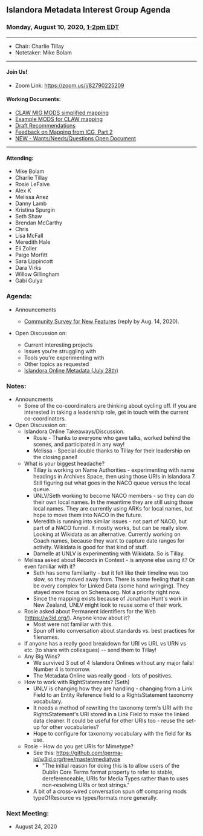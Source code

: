 ## Islandora Metadata Interest Group Agenda
### Monday, August 10, 2020, [1-2pm EDT](http://www.thetimezoneconverter.com/?t=1%20pm&tz=Toronto&)

---
* Chair: Charlie Tillay
* Notetaker: Mike Bolam

---

#### Join Us!
* Zoom Link: https://zoom.us/j/82790225209

#### Working Documents:
* [CLAW MIG MODS simplified mapping](https://docs.google.com/spreadsheets/d/18u2qFJ014IIxlVpM3JXfDEFccwBZcoFsjbBGpvL0jJI/edit#gid=0)
* [Example MODS for CLAW mapping](https://docs.google.com/spreadsheets/d/1C2Xie7HUDSgRT5v4ldoJvlNdoXz2GHAPvL3PE3TOKW8/edit#gid=1829081124)
* [Draft Recommendations](https://docs.google.com/document/d/15qSO9YcALtYSqd6CUuGx0t8FwUJ5pPwVPz0PA5rU898/edit#heading=h.f9r6knw0rjvu)
* [Feedback on Mapping from ICG, Part 2](https://docs.google.com/document/d/11OpqMMCXM1TFXgsr4yyTQ_cH9DabnD31p7JnuTRQl28/edit?invite=CMWvruEI&ts=5e66437f)
* [NEW - Wants/Needs/Questions Open Document](https://docs.google.com/document/d/12Kpb6826TNPzzMuyPS0sESa9TLnmljQmeioWbaPeEdA/edit)

---

#### Attending:
* Mike Bolam
* Charlie Tillay
* Rosie LeFaive
* Alex K
* Melissa Anez
* Danny Lamb
* Kristina Spurgin
* Seth Shaw
* Brendan McCarthy
* Chris
* Lisa McFall
* Meredith Hale
* Eli Zoller
* Paige Morfitt
* Sara Lippincott
* Dara Virks 
* Willow Gillingham
 * Gabi Gulya

### Agenda:
* Announcements
  * [Community Survey for New Features](https://groups.google.com/forum/?utm_medium=email&utm_source=footer#!msg/islandora/SOED-scjAmQ/BGvnB2YOCQAJ) (reply by Aug. 14, 2020).
  
* Open Discussion on:
  * Current interesting projects
  * Issues you're struggling with
  * Tools you're experimenting with
  * Other topics as requested
  * [Islandora Online Metadata (July 28th)](https://docs.google.com/document/d/1DPb3l1G-mwToAcSHZayDTyLLMnGG5uLywc7xYsIO0Tg/edit#heading=h.7g786wltohoz)

### Notes:
* Announcments
  * Some of the co-coordinators are thinking about cycling off. If you are interested in taking a leadership role, get in touch with the current co-coordinators.
* Open Discussion on:
  * Islandora Online Takeaways/Discussion.
    * Rosie - Thanks to everyone who gave talks, worked behind the scenes, and participated in any way!
    * Melissa - Special double thanks to Tillay for their leadership on the closing panel!
  * What is your biggest headache?
    * Tillay is working on Name Authorities - experimenting with name headings in Archives Space, then using those URIs in Islandora 7. Still figuring out what goes in the NACO queue versus the local queue. 
    * UNLV/Seth working to become NACO members - so they can do their own local names. In the meantime they are still using those local names. They are currently using ARKs for local names, but hope to move them into NACO in the future. 
    * Meredith is running into similar issues - not part of NACO, but part of a NACO funnel. It mostly works, but can be really slow. Looking at Wikidata as an alternative. Currently working on Coach names, because they want to capture date ranges for activity. Wikidata is good for that kind of stuff.
    * Darnelle at UNLV is experimenting with Wikidata. So is Tillay.
  * Melissa asked about Records in Context - is anyone else using it? Or even familiar with it?
    * Seth has some familiarity - but it felt like their timeline was too slow, so they moved away from. There is some feeling that it can be overy complex for Linked Data (some hand wringing). They stayed more focus on Schema.org. Not a priority right now.
    * Since the mapping exists because of Jonathan Hunt's work in New Zealand, UNLV might look to reuse some of their work. 
  * Rosie asked about Permanent Identifiers for the Web (https://w3id.org/). Anyone know about it?
    * Most were not familiar with this. 
    * Spun off into conversation about standards vs. best practices for filenames. 
  * If anyone has a really good breakdown for URI vs URL vs URN vs etc. (to share with colleagues) -- send them to Tillay!
  * Any Big Wins?
    * We survived 3 out of 4 Islandora Onlines without any major fails! Number 4 is tomorrow.
    * The Metadata Online was really good - lots of positives.
  * How to work with RightStatements? (Seth)
    * UNLV is changing how they are handling - changing from a Link Field to an Entity Reference field to a RightsStatement taxonomy vocabulary. 
    * It needs a  method of rewriting the taxonomy term's URI with the RightsStatement's URI stored in a Link Field to make the linked data cleaner. It could be useful for other URIs too - reuse the set-up for other vocabularies?
    * Hope to configure for taxonomy vocabulary with the field for its use.
  * Rosie - How do you get URIs for Mimetype?
    * See this: https://github.com/perma-id/w3id.org/tree/master/mediatype
      * "The initial reason for doing this is to allow users of the Dublin Core Terms format property to refer to stable, dereferenceable, URIs for Media Types rather than to uses non-resolving URIs or text strings."
    * A bit of a cross-wired conversation spun off comparing mods typeOfResource vs types/formats more generally.

### Next Meeting:
* August 24, 2020
